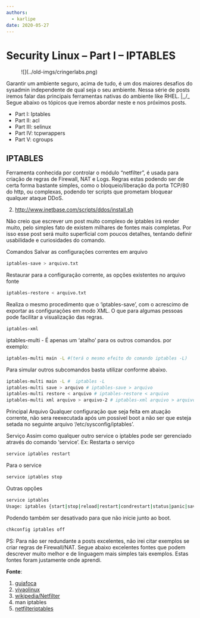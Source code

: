 ```yaml
---
authors:
  - karlipe
date: 2020-05-27
---
```


# **Security Linux – Part I – IPTABLES**

<figure markdown="span">
  ![](../old-imgs/cringerlabs.png)
</figure>

Garantir um ambiente seguro, acima de tudo, é um dos maiores desafios do sysadmin independente de qual seja o seu ambiente. Nessa série de posts iremos falar das principais ferramentas nativas do ambiente like RHEL. |,,/_
Segue abaixo os tópicos que iremos abordar neste e nos próximos posts.

- Part I: Iptables
- Part II: acl
- Part III: selinux
- Part IV: tcpwrappers
- Part V: cgroups

<!-- more -->

## **IPTABLES**
Ferramenta conhecida por controlar o módulo “netfilter”, é usada para criação de regras de Firewall, NAT e Logs. Regras estas podendo ser de certa forma bastante simples, como o bloqueio/liberação da porta TCP/80 do http, ou complexas, podendo ter scripts que prometam bloquear qualquer ataque DDoS.

2. http://www.inetbase.com/scripts/ddos/install.sh

Não creio que escrever um post muito complexo de iptables irá render muito, pelo simples fato de existem milhares de fontes mais completas. Por isso esse post será muito superficial com poucos detalhes, tentando definir usabilidade e curiosidades do comando.

Comandos
Salvar as configurações correntes em arquivo
```bash
iptables-save > arquivo.txt
```

Restaurar para a configuração corrente, as opções existentes no arquivo fonte
```bash
iptables-restore < arquivo.txt
```

Realiza o mesmo procedimento que o ‘iptables-save’, com o acrescimo de exportar as configurações em modo XML. O que para algumas pessoas pode facilitar a visualização das regras.
```bash
iptables-xml
```

iptables-multi - É apenas um ‘atalho’ para os outros comandos. por exemplo:
```bash
iptables-multi main -L #(terá o mesmo efeito do comando iptables -L)
```
Para simular outros subcomandos basta utilizar conforme abaixo.
```bash
iptables-multi main -L #  iptables -L
iptables-multi save > arquivo # iptables-save > arquivo
iptables-multi restore < arquivo # iptables-restore < arquivo 
iptables-multi xml arquivo > arquivo-2 # iptables-xml arquivo > arquivo-2
```

Principal Arquivo
Qualquer configuração que seja feita em atuação corrente, não sera reexecutada após um possivel boot a não ser que esteja setada no seguinte arquivo ‘/etc/sysconfig/iptables’.

Serviço
Assim como qualquer outro service o iptables pode ser gerenciado através do comando ‘service’.
Ex:
Restarta o serviço
```bash
service iptables restart
```

Para o service
```bash
service iptables stop
```

Outras opções
```bash
service iptables
Usage: iptables {start|stop|reload|restart|condrestart|status|panic|save}
```

Podendo também ser desativado para que não inicie junto ao boot.
```bash 
chkconfig iptables off
```

PS:
Para não ser redundante a posts excelentes, não irei citar exemplos se criar regras de Firewall/NAT. Segue abaixo excelentes fontes que podem descrever muito melhor e de linguagem mais simples tais exemplos. Estas fontes foram justamente onde aprendi.

**Fonte**:

1. [guiafoca](http://www.guiafoca.org/cgs/guia/avancado/ch-fw-iptables.html)
2. [vivaolinux](http://www.vivaolinux.com.br/artigo/IPTables-Desvendando-o-misterio?pagina=2)
3. [wikipedia/Netfilter](http://pt.wikipedia.org/wiki/Netfilter)
4. man iptables
5. [netfilteriptables](https://git.netfilter.org/iptables/tree/iptables)